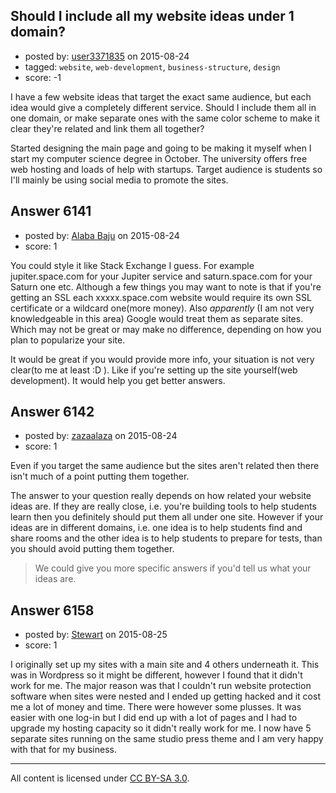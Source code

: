 ## Should I include all my website ideas under 1 domain?

- posted by: [user3371835](https://stackexchange.com/users/4108622/user3371835) on 2015-08-24
- tagged: `website`, `web-development`, `business-structure`, `design`
- score: -1

I have a few website ideas that target the exact same audience, but each idea would give a completely different service. Should I include them all in one domain, or make separate ones with the same color scheme to make it clear they're related and link them all together?

Started designing the main page and going to be making it myself when I start my computer science degree in October. The university offers free web hosting and loads of help with startups. Target audience is students so I'll mainly be using social media to promote the sites.


## Answer 6141

- posted by: [Alaba Baju](https://stackexchange.com/users/2656713/alaba-baju) on 2015-08-24
- score: 1


You could style it like Stack Exchange I guess. For example jupiter.space.com for your Jupiter service and saturn.space.com for your Saturn one etc. Although a few things you may want to note is that if you're getting an SSL each xxxxx.space.com website would require its own SSL certificate or a wildcard one(more money). Also *apparently* (I am not very knowledgeable in this area) Google would treat them as separate sites. Which may not be great or may make no difference, depending on how you plan to popularize your site.

It would be great if you would provide more info, your situation is not very clear(to me at least :D ). Like if you're setting up the site yourself(web development). It would help you get better answers.



## Answer 6142

- posted by: [zazaalaza](https://stackexchange.com/users/4672194/zazaalaza) on 2015-08-24
- score: 1

Even if you target the same audience but the sites aren't related then there isn't much of a point putting them together.

The answer to your question really depends on how related your website ideas are. If they are really close, i.e. you're building tools to help students learn then you definitely should put them all under one site. However if your ideas are in different domains, i.e. one idea is to help students find and share rooms and the other idea is to help students to prepare for tests, than you should avoid putting them together.

> We could give you more specific answers if you'd tell us what your ideas are.


## Answer 6158

- posted by: [Stewart](https://stackexchange.com/users/4040165/stewart) on 2015-08-25
- score: 1

I originally set up my sites with a main site and 4 others underneath it. This was in Wordpress so it might be different, however I found that it didn't work for me. The major reason was that I couldn't run website protection software when sites were nested and I ended up getting hacked and it cost me a lot of money and time. There were however some plusses. It was easier with one log-in but I did end up with a lot of pages and I had to upgrade my hosting capacity so it didn't really work for me. I now have 5 separate sites running on the same studio press theme and I am very happy with that for my business. 



---

All content is licensed under [CC BY-SA 3.0](https://creativecommons.org/licenses/by-sa/3.0/).
